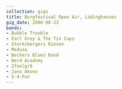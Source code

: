 ```yaml
---
collection: gigs
title: Burgfestival Open Air, Lüdinghausen
gig_date: 2008-08-23
bands:
- Bubble Trouble
- Earl Grey & The Tin Cups
- Storksbergers Riesen
- Medusa
- Beckers Blues Band
- Nerd Academy
- 2feelgr8
- Jano Akono
- 5-4-Fun
---
```

